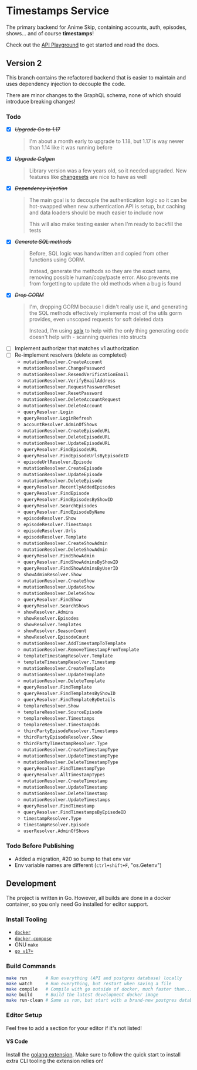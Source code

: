 # Timestamps Service

The primary backend for Anime Skip, containing accounts, auth, episodes, shows... and of course **timestamps**!

Check out the [API Playground](http://test.api.anime-skip.com/graphiql) to get started and read the docs.

## Version 2

This branch contains the refactored backend that is easier to maintain and uses dependency injection to decouple the code.

There are minor changes to the GraphQL schema, none of which should introduce breaking changes!

### Todo

- [x] ~~_Upgrade Go to 1.17_~~
  > I'm about a month early to upgrade to 1.18, but 1.17 is way newer than 1.14 like it was running before
- [x] ~~_Upgrade Gqlgen_~~
  > Library version was a few years old, so it needed upgraded. New features like [changesets](https://gqlgen.com/reference/changesets/) are nice to have as well
- [x] ~~_Dependency injection_~~
  > The main goal is to decouple the authentication logic so it can be hot-swapped when new authentication API is setup, but caching and data loaders should be much easier to include now
  >
  > This will also make testing easier when I'm ready to backfill the tests
- [x] ~~_Generate SQL methods_~~
  > Before, SQL logic was handwritten and copied from other functions using GORM.
  >
  > Instead, generate the methods so they are the exact same, removing possible human/copy/paste error. Also prevents me from forgetting to update the old methods when a bug is found
- [x] ~~_Drop GORM_~~
  > I'm, dropping GORM because I didn't really use it, and generating the SQL methods effectively implements most of the utils gorm provides, even unscoped requests for soft deleted data
  >
  > Instead, I'm using [sqlx](http://jmoiron.github.io/sqlx/) to help with the only thing generating code doesn't help with - scanning queries into structs
- [ ] Implement authorizer that matches v1 authorization
- [ ] Re-implement resolvers (delete as completed)
  - `mutationResolver.CreateAccount`
  - `mutationResolver.ChangePassword`
  - `mutationResolver.ResendVerificationEmail`
  - `mutationResolver.VerifyEmailAddress`
  - `mutationResolver.RequestPasswordReset`
  - `mutationResolver.ResetPassword`
  - `mutationResolver.DeleteAccountRequest`
  - `mutationResolver.DeleteAccount`
  - `queryResolver.Login`
  - `queryResolver.LoginRefresh`
  - `accountResolver.AdminOfShows`
  - `mutationResolver.CreateEpisodeURL`
  - `mutationResolver.DeleteEpisodeURL`
  - `mutationResolver.UpdateEpisodeURL`
  - `queryResolver.FindEpisodeURL`
  - `queryResolver.FindEpisodeUrlsByEpisodeID`
  - `episodeUrlResolver.Episode`
  - `mutationResolver.CreateEpisode`
  - `mutationResolver.UpdateEpisode`
  - `mutationResolver.DeleteEpisode`
  - `queryResolver.RecentlyAddedEpisodes`
  - `queryResolver.FindEpisode`
  - `queryResolver.FindEpisodesByShowID`
  - `queryResolver.SearchEpisodes`
  - `queryResolver.FindEpisodeByName`
  - `episodeResolver.Show`
  - `episodeResolver.Timestamps`
  - `episodeResolver.Urls`
  - `episodeResolver.Template`
  - `mutationResolver.CreateShowAdmin`
  - `mutationResolver.DeleteShowAdmin`
  - `queryResolver.FindShowAdmin`
  - `queryResolver.FindShowAdminsByShowID`
  - `queryResolver.FindShowAdminsByUserID`
  - `showAdminResolver.Show`
  - `mutationResolver.CreateShow`
  - `mutationResolver.UpdateShow`
  - `mutationResolver.DeleteShow`
  - `queryResolver.FindShow`
  - `queryResolver.SearchShows`
  - `showResolver.Admins`
  - `showResolver.Episodes`
  - `showResolver.Templates`
  - `showResolver.SeasonCount`
  - `showResolver.EpisodeCount`
  - `mutationResolver.AddTimestampToTemplate`
  - `mutationResolver.RemoveTimestampFromTemplate`
  - `templateTimestampResolver.Template`
  - `templateTimestampResolver.Timestamp`
  - `mutationResolver.CreateTemplate`
  - `mutationResolver.UpdateTemplate`
  - `mutationResolver.DeleteTemplate`
  - `queryResolver.FindTemplate`
  - `queryResolver.FindTemplatesByShowID`
  - `queryResolver.FindTemplateByDetails`
  - `templareResolver.Show`
  - `templareResolver.SourceEpisode`
  - `templareResolver.Timestamps`
  - `templareResolver.TimestampIds`
  - `thirdPartyEpisodeResolver.Timestamps`
  - `thirdPartyEpisodeResolver.Show`
  - `thirdPartyTimestampResolver.Type`
  - `mutationResolver.CreateTimestampType`
  - `mutationResolver.UpdateTimestampType`
  - `mutationResolver.DeleteTimestampType`
  - `queryResolver.FindTimestampType`
  - `queryResolver.AllTimestampTypes`
  - `mutationResolver.CreateTimestamp`
  - `mutationResolver.UpdateTimestamp`
  - `mutationResolver.DeleteTimestamp`
  - `mutationResolver.UpdateTimestamps`
  - `queryResolver.FindTimestamp`
  - `queryResolver.FindTimestampsByEpisodeID`
  - `timestampResolver.Type`
  - `timestampResolver.Episode`
  - `userResolver.AdminOfShows`

### Todo Before Publishing

- Added a migration, #20 so bump to that env var
- Env variable names are different (`ctrl+shift+F`, "os.Getenv")

## Development

The project is written in Go. However, all builds are done in a docker container, so you only need Go installed for editor support.

### Install Tooling

- [`docker`](https://docs.docker.com/get-docker/)
- [`docker-compose`](https://docs.docker.com/compose/install/)
- GNU `make`
- [`go v17+`](https://golang.org/doc/install#download)

### Build Commands

```bash
make run       # Run everything (API and postgres database) locally
make watch     # Run everything, but restart when saving a file
make compile   # Compile with go outside of docker, much faster than...
make build     # Build the latest development docker image
make run-clean # Same as run, but start with a brand-new postgres database
```

### Editor Setup

Feel free to add a section for your editor if it's not listed!

#### VS Code

Install the [golang extension](https://marketplace.visualstudio.com/items?itemName=golang.go). Make sure to follow the quick start to install extra CLI tooling the extension relies on!
